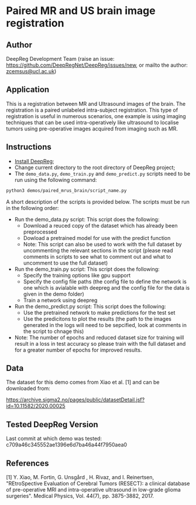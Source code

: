 # Paired MR and US brain image registration

## Author

DeepReg Development Team (raise an issue:
https://github.com/DeepRegNet/DeepReg/issues/new, or mailto the author:
zcemsus@ucl.ac.uk)

## Application

This is a registration between MR and Ultrasound images of the brain. The registration
is a paired unlabeled intra-subject registration. This type of registration is useful in
numerous scenarios, one example is using imaging techniques that can be used
intra-operatively like ultrasound to localise tumors using pre-operative images acquired
from imaging such as MR.

## Instructions

- [Install DeepReg](https://deepregnet.github.io/DeepReg/#/quick_start?id=install-the-package);
- Change current directory to the root directory of DeepReg project;
- The `demo_data.py`, `demo_train.py` and `demo_predict.py` scripts need to be run using
  the following command:

```bash
python3 demos/paired_mrus_brain/script_name.py
```

A short description of the scripts is provided below. The scripts must be run in the
following order:

- Run the demo_data.py script: This script does the following:
  - Download a reuced copy of the dataset which has already been preprocessed
  - Dowload a pretrained model for use with the predict function
  - Note: This script can also be used to work with the full dataset by uncommenting the
    relevant sections in the script (please read comments in scripts to see what to
    comment out and what to uncomment to use the full dataset)
- Run the demo_train.py script: This script does the following:
  - Specify the training options like gpu support
  - Specify the config file paths (the config file to define the network is one which is
    avialable with deepreg and the config file for the data is given in the demo folder)
  - Train a network using deepreg
- Run the demo_predict.py script: This script does the following:
  - Use the pretrained network to make predictions for the test set
  - Use the predicitons to plot the results (the path to the images generated in the
    logs will need to be sepcified, look at comments in the script to chnage this)
- Note: The number of epochs and reduced dataset size for training will result in a loss
  in test accuracy so please train with the full dataset and for a greater number of
  epochs for improved results.

## Data

The dataset for this demo comes from Xiao et al. [1] and can be downloaded from:

https://archive.sigma2.no/pages/public/datasetDetail.jsf?id=10.11582/2020.00025

## Tested DeepReg Version

Last commit at which demo was tested: c709a46c345552ae1396e6d7ba46a44f7950aea0

## References

[1] Y. Xiao, M. Fortin, G. Unsgård , H. Rivaz, and I. Reinertsen, "REtroSpective
Evaluation of Cerebral Tumors (RESECT): a clinical database of pre-operative MRI and
intra-operative ultrasound in low-grade glioma surgeries". Medical Physics, Vol. 44(7),
pp. 3875-3882, 2017.
